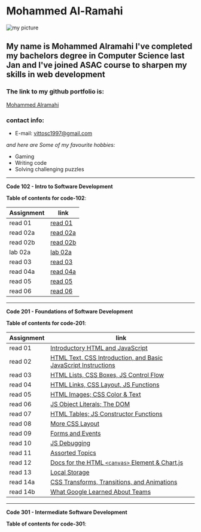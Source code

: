 # Mohammed Al-Ramahi
![my picture](https://avatars.githubusercontent.com/u/74869716?s=460&u=06325ac0289967d674bdf4a1a72518c4c3506355&v=4)
## My name is Mohammed Alramahi I've completed my bachelors degree in Computer Science last Jan and I've joined ASAC course to sharpen my skills in web development
### The link to my github portfolio is:
[Mohammed Alramahi](https://github.com/Mohammed-Alramahi)
### contact info:
- E-mail: vittosc1997@gmail.com

*and here are Some of my favourite hobbies:*
- Gaming
- Writing code
- Solving challenging puzzles
***
 **Code 102 - Intro to Software Development**

 **Table of contents for code-102**:

 | Assignment |      link                                                                           |
 | -----------| ------------------------------------------------------------------------------------| 
 | read 01    | [read 01](https://github.com/Mohammed-Alramahi/reading-notes/blob/main/102/read01.md)   |
 | read 02a   | [read 02a](https://github.com/Mohammed-Alramahi/reading-notes/blob/main/102/read02a.md) |
 | read 02b   | [read 02b](https://github.com/Mohammed-Alramahi/reading-notes/blob/main/102/read02b.md) |
 | lab 02a    | [lab 02a](https://github.com/Mohammed-Alramahi/reading-notes/blob/main/102/lab02a.md)   |
 | read 03    | [read 03](https://github.com/Mohammed-Alramahi/reading-notes/blob/main/102/read03.md)   |
 | read 04a   | [read 04a](https://github.com/Mohammed-Alramahi/reading-notes/blob/main/102/read04a.md) |
 | read 05    | [read 05](https://github.com/Mohammed-Alramahi/reading-notes/blob/main/102/read05.md)   |
 | read 06    | [read 06](https://github.com/Mohammed-Alramahi/reading-notes/blob/main/102/read06.md)   |
 
***
 **Code 201 - Foundations of Software Development**

 **Table of contents for code-201**:

 | Assignment |      link                                                                           |
 | -----------| ------------------------------------------------------------------------------------| 
 | read 01    | [Introductory HTML and JavaScript](https://github.com/Mohammed-Alramahi/reading-notes/blob/main/201/class-01.md)   |
 | read 02   | [HTML Text, CSS Introduction, and Basic JavaScript Instructions](https://github.com/Mohammed-Alramahi/reading-notes/blob/main/201/class-02.md) |
 | read 03   | [HTML Lists, CSS Boxes, JS Control Flow](https://github.com/Mohammed-Alramahi/reading-notes/blob/main/201/class-03.md) |
 | read 04   | [HTML Links, CSS Layout, JS Functions](https://github.com/Mohammed-Alramahi/reading-notes/blob/main/201/class-04.md)   |
 | read 05    | [HTML Images; CSS Color & Text](https://github.com/Mohammed-Alramahi/reading-notes/blob/main/201/class-05.md)   |
 | read 06   | [JS Object Literals; The DOM](https://github.com/Mohammed-Alramahi/reading-notes/blob/main/201/class-06.md) |
 | read 07   | [HTML Tables; JS Constructor Functions](https://github.com/Mohammed-Alramahi/reading-notes/blob/main/201/class-07.md)   |
 | read 08    | [More CSS Layout](https://github.com/Mohammed-Alramahi/reading-notes/blob/main/201/class-08.md)   |
 | read 09   | [Forms and Events](https://github.com/Mohammed-Alramahi/reading-notes/blob/main/201/class-09.md) |
 | read 10   | [JS Debugging](https://github.com/Mohammed-Alramahi/reading-notes/blob/main/201/class-10.md) |
 | read 11   | [Assorted Topics](https://github.com/Mohammed-Alramahi/reading-notes/blob/main/201/class-11.md)|
 | read 12    | [Docs for the HTML `<canvas>` Element & Chart.js](https://github.com/Mohammed-Alramahi/reading-notes/blob/main/201/class-12.md)   |
 | read 13   | [Local Storage](https://github.com/Mohammed-Alramahi/reading-notes/blob/main/201/class-13.md) |
 | read 14a   | [CSS Transforms, Transitions, and Animations](https://github.com/Mohammed-Alramahi/reading-notes/blob/main/201/class-14a.md)   |
 | read 14b    | [What Google Learned About Teams](https://github.com/Mohammed-Alramahi/reading-notes/blob/main/201/class-14b.md)   |

***
 **Code 301 - Intermediate Software Development**

 **Table of contents for code-301**:
